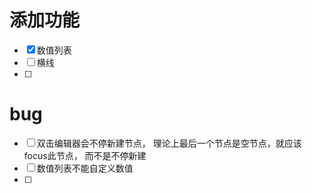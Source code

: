 #  添加功能

- [x] 数值列表
- [ ] 横线
- [ ]

# bug

- [ ] 双击编辑器会不停新建节点， 理论上最后一个节点是空节点，就应该focus此节点， 而不是不停新建
- [ ] 数值列表不能自定义数值
- [ ]
